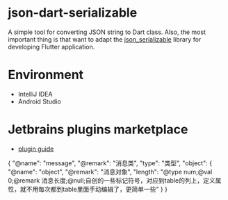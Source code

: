 # json-dart-serializable
A simple tool for converting JSON string to Dart class. Also, the most important thing is that want to adapt the [json_serializable](https://pub.dev/packages/json_serializable) library for developing Flutter application.

# Environment
* IntelliJ IDEA
* Android Studio

# Jetbrains plugins marketplace
* [plugin guide](https://plugins.jetbrains.com/plugin/21392-json-dart-serializable)


{
"@name": "message",
"@remark": "消息类",
"type": "类型",
"object": {
"@name": "object",
"@remark": "消息对象",
"length": "@type num;@val 0;@remark 消息长度;@null;自创的一些标记符号，对应到table的列上，定义属性，就不用每次都到table里面手动编辑了，更简单一些"
}
}